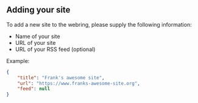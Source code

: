 ## Adding your site

To add a new site to the webring, please supply the following information:

* Name of your site
* URL of your site
* URL of your RSS feed (optional)

Example:

```json
{
    "title": "Frank's awesome site",
    "url": "https://www.franks-awesome-site.org",
    "feed": null
}
```